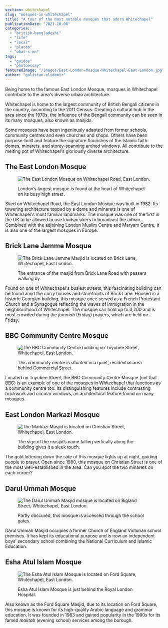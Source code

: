 ```yaml
---
section: whitechapel
slug: "mosques-in-whitechapel"
title: "A tour of the most notable mosques that adorn Whitechapel"
publicationDate: "2021-10-08"
categories: 
  - "british-bangladeshi"
  - "life"
  - "local"
  - "places"
  - "what-s-on"
tags: 
  - "guides"
  - "photoessay"
featuredImage: "/images/East-London-Mosque-Whitechapel-East-London.jpg"
author: "gulistan-elidemir"
---
```


Being home to the famous East London Mosque, mosques in Whitechapel contribute to the area's diverse urban architecture.

Whitechapel is home to the largest community of British Bengali citizens in the country, according to the 2011 Census. Creating a cultural hub in the area since the 1970s, the influence of the Bengali community can be seen in its many mosques, also known as masjids.

Some mosques have been ingeniously adapted from former schools, community centres and even churches and shops. Others have been purpose-built and feature the signature flourishes of the Islamic faith: domes, minarets, and storey-spanning arched windows. All contribute to the melting pot of Whitechapel's gloriously diverse architecture.

## **The East London Mosque**

<figure>

![The East London Mosque on Whitechapel Road, East London.](/images/East-London-Mosque-Whitechapel-East-London-1024x683.jpg)

<figcaption>

London’s largest mosque is found at the heart of Whitechapel on its busy high street.

</figcaption>

</figure>

Sited on Whitechapel Road, the East London Mosque was built in 1982. Its towering architecture topped by a dome and minarets is one of Whitechapel's most familiar landmarks. The mosque was one of the first in the UK to be allowed to use loudspeakers to broadcast the adhan. Combined with the adjoining London Muslim Centre and Maryam Centre, it is also one of the largest mosques in Europe.

## **Brick Lane Jamme Mosque**

<figure>

![The Brick Lane Jamme Masjid is located on Brick Lane, Whitechapel, East London.](/images/Brick-Lane-Jamme-Masjid-mosque-East-London-1024x683.jpg)

<figcaption>

The entrance of the masjid from Brick Lane Road with passers walking by.

</figcaption>

</figure>

Found on one of Whitechapel's busiest streets, this fascinating building can be found amid the curry houses and storefronts of Brick Lane. Housed in a historic Georgian building, this mosque once served as a French Protestant Church and a Synagogue reflecting the waves of immigration in the neighbourhood of Whitechapel. The mosque can hold up to 3,200 and is most crowded during the _jummah_ (Friday) prayers, which are held on... Friday.

## **BBC Community Centre Mosque**

<figure>

![The BBC Community Centre building on Toynbee Street, Whitechapel, East London.](/images/BBC-Community-Centre-1024x683.jpg)

<figcaption>

This community centre is situated in a quiet, residential area behind Commercial Street.

</figcaption>

</figure>

Located on Toynbee Street, the BBC Community Centre Mosque (not that BBC) is an example of one of the mosques in Whitechapel that functions as a community centre too. Its distinguishing features include contrasting brickwork and circular windows, an architectural feature found on many mosques.

## **East London Markazi Mosque**

<figure>

![The Markazi Masjid is located on Christian Street, Whitechapel, East London.](/images/Markazi-Masjid-mosque-Whitechapel-East-London-1024x683.jpg)

<figcaption>

The sign of the masjid’s name falling vertically along the building gives it a sleek touch.

</figcaption>

</figure>

The gold lettering down the side of this mosque lights up at night, guiding people to prayer. Open since 1980, this mosque on Christian Street is one of the most well-established in the area. Can you spot the two minarets on each corner?

## **Darul Ummah Mosque**

<figure>

![The Darul Ummah Masjid mosque is located on Bigland Street, Whitechapel, East London.](/images/Darul-Ummah-Masjid-1024x683.jpg)

<figcaption>

Partly obscured, this mosque is accessed through the school gates.

</figcaption>

</figure>

Darul Ummah Masjid occupies a former Church of England Victorian school premises. It has kept its educational purpose and is now an independent boys’ secondary school combining the National Curriculum and Islamic Education.

## **Esha Atul Islam Mosque**

<figure>

![The Esha Atul Islam Mosque is located on Ford Square, Whitechapel, East London.](/images/Esha-Atul-Islam-Mosque-1024x683.jpg)

<figcaption>

Esha Atul Islam Mosque is just behind the Royal London Hospital.

</figcaption>

</figure>

Also known as the Ford Square Masjid, due to its location on Ford Square, this mosque is known for its high-quality Arabic language and grammar education. It was founded in 1983 and gained popularity in the 1990s for its famed _maktab_ (evening school) services among the borough.
